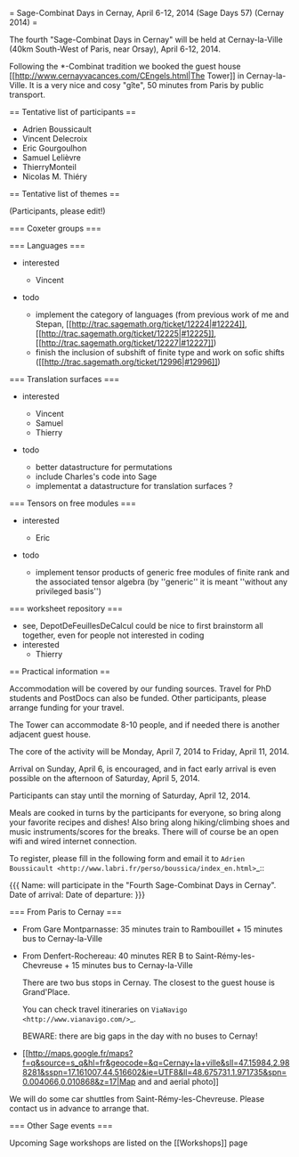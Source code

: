 = Sage-Combinat Days in Cernay, April 6-12, 2014 (Sage Days 57) (Cernay 2014) =

The fourth "Sage-Combinat Days in Cernay" will be held at Cernay-la-Ville
(40km South-West of Paris, near Orsay), April 6-12, 2014.

Following the *-Combinat tradition we booked the guest house 
[[http://www.cernayvacances.com/CEngels.html|The Tower]] in Cernay-la-Ville.
It is a very nice and cosy "gîte", 50 minutes from Paris by public transport.

== Tentative list of participants ==

 * Adrien Boussicault
 * Vincent Delecroix
 * Eric Gourgoulhon
 * Samuel Lelièvre
 * ThierryMonteil
 * Nicolas M. Thiéry


== Tentative list of themes ==

(Participants, please edit!)

=== Coxeter groups ===

=== Languages ===

 * interested
   * Vincent

 * todo
   * implement the category of languages (from previous work of me and Stepan, [[http://trac.sagemath.org/ticket/12224|#12224]], [[http://trac.sagemath.org/ticket/12225|#12225]], [[http://trac.sagemath.org/ticket/12227|#12227]])
   * finish the inclusion of subshift of finite type and work on sofic shifts ([[http://trac.sagemath.org/ticket/12996|#12996]])

=== Translation surfaces ===

 * interested
   * Vincent
   * Samuel
   * Thierry

 * todo
   * better datastructure for permutations
   * include Charles's code into Sage
   * implementat a datastructure for translation surfaces ?

=== Tensors on free modules ===

 * interested
   *  Eric

 * todo
   * implement tensor products of generic free modules of finite rank and the associated tensor algebra (by ''generic'' it is meant ''without any privileged basis'')


=== worksheet repository ===
 * see, DepotDeFeuillesDeCalcul could be nice to first brainstorm all together, even for people not interested in coding
 * interested
   * Thierry


== Practical information ==


Accommodation will be covered by our funding sources.
Travel for PhD students and PostDocs can also be funded.
Other participants, please arrange funding for your travel.

The Tower can accommodate 8-10 people, and if needed there is another
adjacent guest house.

The core of the activity will be Monday, April 7, 2014 to Friday, April 11, 2014.

Arrival on Sunday, April 6, is encouraged, and in fact early arrival is even
possible on the afternoon of Saturday, April 5, 2014.

Participants can stay until the morning of Saturday, April 12, 2014.

Meals are cooked in turns by the participants for everyone, so bring
along your favorite recipes and dishes!  Also bring along hiking/climbing
shoes and music instruments/scores for the breaks. There will of course
be an open wifi and wired internet connection.

To register, please fill in the following form and email it to
`Adrien Boussicault <http://www.labri.fr/perso/boussica/index_en.html>`_::

{{{
    Name:
    will participate in the "Fourth Sage-Combinat Days in Cernay".
    Date of arrival:
    Date of departure:
}}}

=== From Paris to Cernay ===

 * From Gare Montparnasse: 35 minutes train to Rambouillet + 15 minutes bus to Cernay-la-Ville
 * From Denfert-Rochereau: 40 minutes RER B to Saint-Rémy-les-Chevreuse + 15 minutes bus to Cernay-la-Ville

   There are two bus stops in Cernay. The closest to the guest house is Grand'Place.

   You can check travel itineraries on `ViaNavigo <http://www.vianavigo.com/>`_.

   BEWARE: there are big gaps in the day with no buses to Cernay!

 * [[http://maps.google.fr/maps?f=q&source=s_q&hl=fr&geocode=&q=Cernay+la+ville&sll=47.15984,2.988281&sspn=17.161007,44.516602&ie=UTF8&ll=48.675731,1.971735&spn=0.004066,0.010868&z=17|Map and and aerial photo]]

We will do some car shuttles from Saint-Rémy-les-Chevreuse. Please contact us in
advance to arrange that.

=== Other Sage events ===

Upcoming Sage workshops are listed on the [[Workshops]] page
